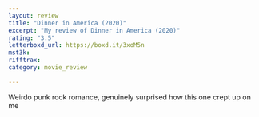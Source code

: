 ```yaml
---
layout: review
title: "Dinner in America (2020)"
excerpt: "My review of Dinner in America (2020)"
rating: "3.5"
letterboxd_url: https://boxd.it/3xoM5n
mst3k: 
rifftrax: 
category: movie_review

---
```


Weirdo punk rock romance, genuinely surprised how this one crept up on me